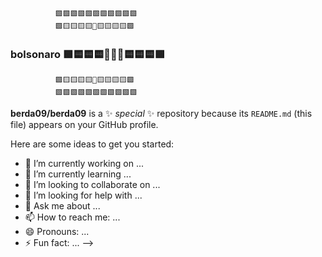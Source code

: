               🟩🟩🟩🟩🟩🟩🟩🟩🟩🟩🟩
              🟩🟨🟨🟨🟨🔵🟨🟨🟨🟨🟩
### bolsonaro 🟩🟨🟨🟨🔵🔵🔵🟨🟨🟨🟩
              🟩🟨🟨🟨🟨🔵🟨🟨🟨🟨🟩
              🟩🟩🟩🟩🟩🟩🟩🟩🟩🟩🟩
**berda09/berda09** is a ✨ _special_ ✨ repository because its `README.md` (this file) appears on your GitHub profile.

Here are some ideas to get you started:

- 🔭 I’m currently working on ...
- 🌱 I’m currently learning ...
- 👯 I’m looking to collaborate on ...
- 🤔 I’m looking for help with ...
- 💬 Ask me about ...
- 📫 How to reach me: ...
- 😄 Pronouns: ...
- ⚡ Fun fact: ...
-->
